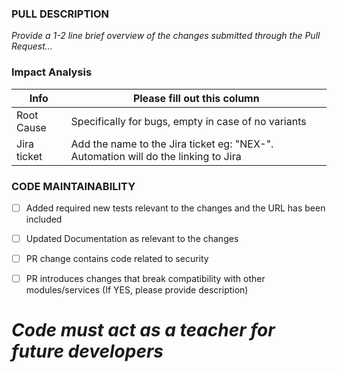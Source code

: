 <!---
  SPDX-FileCopyrightText: (C) 2022 Intel Corporation
  SPDX-License-Identifier: LicenseRef-Intel

  ------------------------------------------------------

  Author Mandatory (to be filled by PR Author/Submitter)
  ------------------------------------------------------

  - Developer who submits the Pull Request for merge is required to mark the checklist below as applicable for the PR changes submitted.
  - Those checklist items which are not marked are considered as not applicable for the PR change.
-->

### PULL DESCRIPTION

_Provide a 1-2 line brief overview of the changes submitted through the Pull Request..._


### Impact Analysis

| Info | Please fill out this column |
| ------ | ----------- |
| Root Cause | Specifically for bugs, empty in case of no variants |
| Jira ticket | Add the name to the Jira ticket eg: "NEX-". Automation will do the linking to Jira |


### CODE MAINTAINABILITY

- [ ] Added required new tests relevant to the changes and the URL has been included
- [ ] Updated Documentation as relevant to the changes
- [ ] PR change contains code related to security
- [ ] PR introduces changes that break compatibility with other modules/services (If YES, please provide description)


# _Code must act as a teacher for future developers_
